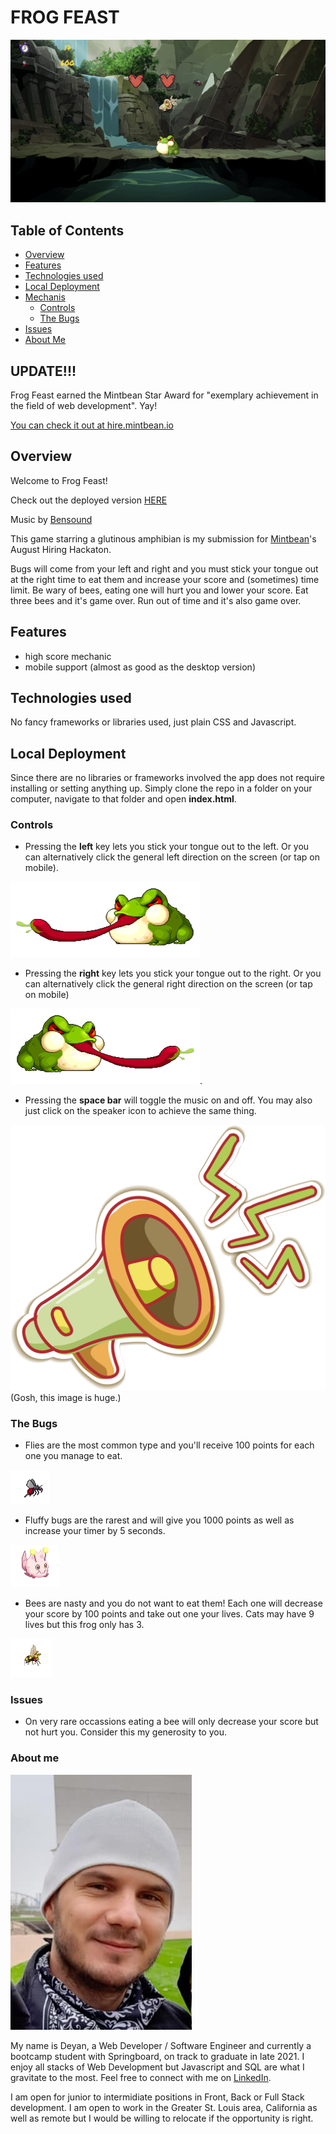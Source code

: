# FROG FEAST

![Screenshot](https://github.com/lemonstener/frog-feast/blob/master/thumb.png)

## Table of Contents
  - [Overview](#overview)
  - [Features](#features)
  - [Technologies used](#technologies-used)
  - [Local Deployment](#local-deployment)
  - [Mechanis](#mechanics)
    - [Controls](#controls)
    - [The Bugs](#the-bugs)
  - [Issues](#issues)
  - [About Me](#about-me)

## UPDATE!!!

Frog Feast earned the Mintbean Star Award for "exemplary achievement in the field of web development". Yay! 

[You can check it out at hire.mintbean.io](https://hire.mintbean.io/)

## Overview

Welcome to Frog Feast!

Check out the deployed version [HERE](https://lemonstener.github.io/frog-feast/)

Music by [Bensound](https://www.bensound.com/royalty-free-music/2)

 This game starring a glutinous amphibian is my submission for [Mintbean](https://mintbean.io/meets?sort=upcoming)'s August Hiring Hackaton. 
 
 Bugs will come from your left and right and you must stick your tongue out at the right time to eat them and increase your score and (sometimes) time limit. Be wary of bees, eating one will hurt you and lower your score. Eat three bees and it's game over. Run out of time and it's also game over.

## Features
 - high score mechanic
 - mobile support (almost as good as the desktop version)


## Technologies used

No fancy frameworks or libraries used, just plain CSS and Javascript.

## Local Deployment

Since there are no libraries or frameworks involved the app does not require installing or setting anything up. Simply clone the repo in a folder on your computer, navigate to that folder and open **index.html**. 

### Controls

 - Pressing the **left** key lets you stick your tongue out to the left.
Or you can alternatively click the general left direction on the screen (or tap on mobile).

![Eating on the left](/images/l6.png)

 - Pressing the **right** key lets you stick your tongue out to the right.
Or you can alternatively click the general right direction on the screen (or tap on mobile)

![Eating on the right](/images/r6.png).

 - Pressing the **space bar** will toggle the music on and off. You may also just click on the speaker icon to achieve the same thing.

![Speaker](/images/speaker.png)
(Gosh, this image is huge.)


### The Bugs

 - Flies are the most common type and you'll receive 100 points for each one you manage to eat.
  
![Fly](/images/lfly1.png)

 - Fluffy bugs are the rarest and will give you 1000 points as well as increase your timer by 5 seconds.

![Fluffy Bug](/images/lpuffer1.png)

 - Bees are nasty and you do not want to eat them! Each one will decrease your score by 100 points and take out one your lives. Cats may have 9 lives but this frog only has 3.

![Bee](images/lbee1.png)

### Issues

 - On very rare occassions eating a bee will only decrease your score but not hurt you. Consider this my generosity to you.

### About me

![Deyan](/images/me.png)

My name is Deyan, a Web Developer / Software Engineer and currently a bootcamp student with Springboard, on track to graduate in late 2021. I enjoy all stacks of Web Development but Javascript and SQL are what I gravitate to the most. Feel free to connect with me on [LinkedIn](https://www.linkedin.com/in/deyan-vasilev/). 

I am open for junior to intermidiate positions in Front, Back or Full Stack development. I am open to work in the Greater St. Louis area, California as well as remote but I would be willing to relocate if the opportunity is right. 
